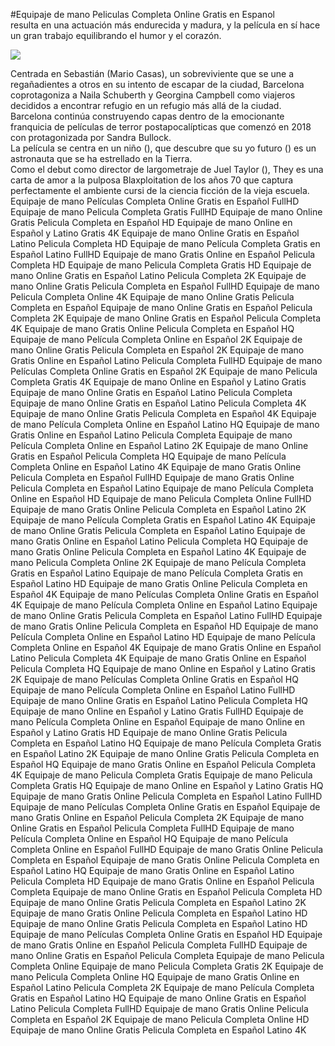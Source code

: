 #Equipaje de mano Peliculas Completa Online Gratis en Espanol  
 resulta en una actuación más endurecida y madura, y la película en sí hace un gran trabajo equilibrando el humor y el corazón.  
  
[![](https://i.imgur.com/qSNzIqt.png)](https://movie.rssnews.media/BLQlaQw.php)  
  
Centrada en Sebastián (Mario Casas), un sobreviviente que se une a regañadientes a otros en su intento de escapar de la ciudad,  Barcelona coprotagoniza a Naila Schuberth y Georgina Campbell como viajeros decididos a encontrar refugio en un refugio más allá de la ciudad.  
 Barcelona continúa construyendo capas dentro de la emocionante franquicia de películas de terror postapocalípticas que comenzó en 2018 con  protagonizada por Sandra Bullock.  
La película se centra en un niño (), que descubre que su yo futuro () es un astronauta que se ha estrellado en la Tierra.  
Como el debut como director de largometraje de Juel Taylor (), They  es una carta de amor a la pulposa Blaxploitation de los años 70 que captura perfectamente el ambiente cursi de la ciencia ficción de la vieja escuela.  
Equipaje de mano Películas Completa Online Gratis en Español FullHD
Equipaje de mano Pelicula Completa Gratis FullHD
Equipaje de mano Online Gratis Pelicula Completa en Español HD
Equipaje de mano Online en Español y Latino Gratis 4K
Equipaje de mano Online Gratis en Español Latino Pelicula Completa HD
Equipaje de mano Película Completa Gratis en Español Latino FullHD
Equipaje de mano Gratis Online en Español Pelicula Completa HD
Equipaje de mano Pelicula Completa Gratis HD
Equipaje de mano Online Gratis en Español Latino Pelicula Completa 2K
Equipaje de mano Online Gratis Pelicula Completa en Español FullHD
Equipaje de mano Pelicula Completa Online 4K
Equipaje de mano Online Gratis Pelicula Completa en Español
Equipaje de mano Online Gratis en Español Pelicula Completa 2K
Equipaje de mano Online Gratis en Español Pelicula Completa 4K
Equipaje de mano Gratis Online Pelicula Completa en Español HQ
Equipaje de mano Película Completa Online en Español 2K
Equipaje de mano Online Gratis Pelicula Completa en Español 2K
Equipaje de mano Gratis Online en Español Latino Pelicula Completa FullHD
Equipaje de mano Películas Completa Online Gratis en Español 2K
Equipaje de mano Pelicula Completa Gratis 4K
Equipaje de mano Online en Español y Latino Gratis
Equipaje de mano Online Gratis en Español Latino Pelicula Completa
Equipaje de mano Online Gratis en Español Latino Pelicula Completa 4K
Equipaje de mano Online Gratis Pelicula Completa en Español 4K
Equipaje de mano Película Completa Online en Español Latino HQ
Equipaje de mano Gratis Online en Español Latino Pelicula Completa
Equipaje de mano Película Completa Online en Español Latino 2K
Equipaje de mano Online Gratis en Español Pelicula Completa HQ
Equipaje de mano Película Completa Online en Español Latino 4K
Equipaje de mano Gratis Online Pelicula Completa en Español FullHD
Equipaje de mano Gratis Online Pelicula Completa en Español Latino
Equipaje de mano Película Completa Online en Español HD
Equipaje de mano Pelicula Completa Online FullHD
Equipaje de mano Gratis Online Pelicula Completa en Español Latino 2K
Equipaje de mano Película Completa Gratis en Español Latino 4K
Equipaje de mano Online Gratis Pelicula Completa en Español Latino
Equipaje de mano Gratis Online en Español Latino Pelicula Completa HQ
Equipaje de mano Gratis Online Pelicula Completa en Español Latino 4K
Equipaje de mano Pelicula Completa Online 2K
Equipaje de mano Película Completa Gratis en Español Latino
Equipaje de mano Película Completa Gratis en Español Latino HD
Equipaje de mano Gratis Online Pelicula Completa en Español 4K
Equipaje de mano Películas Completa Online Gratis en Español 4K
Equipaje de mano Película Completa Online en Español Latino
Equipaje de mano Online Gratis Pelicula Completa en Español Latino FullHD
Equipaje de mano Gratis Online Pelicula Completa en Español HD
Equipaje de mano Película Completa Online en Español Latino HD
Equipaje de mano Película Completa Online en Español 4K
Equipaje de mano Gratis Online en Español Latino Pelicula Completa 4K
Equipaje de mano Gratis Online en Español Pelicula Completa HQ
Equipaje de mano Online en Español y Latino Gratis 2K
Equipaje de mano Películas Completa Online Gratis en Español HQ
Equipaje de mano Película Completa Online en Español Latino FullHD
Equipaje de mano Online Gratis en Español Latino Pelicula Completa HQ
Equipaje de mano Online en Español y Latino Gratis FullHD
Equipaje de mano Película Completa Online en Español
Equipaje de mano Online en Español y Latino Gratis HD
Equipaje de mano Online Gratis Pelicula Completa en Español Latino HQ
Equipaje de mano Película Completa Gratis en Español Latino 2K
Equipaje de mano Online Gratis Pelicula Completa en Español HQ
Equipaje de mano Gratis Online en Español Pelicula Completa 4K
Equipaje de mano Pelicula Completa Gratis
Equipaje de mano Pelicula Completa Gratis HQ
Equipaje de mano Online en Español y Latino Gratis HQ
Equipaje de mano Gratis Online Pelicula Completa en Español Latino FullHD
Equipaje de mano Películas Completa Online Gratis en Español
Equipaje de mano Gratis Online en Español Pelicula Completa 2K
Equipaje de mano Online Gratis en Español Pelicula Completa FullHD
Equipaje de mano Película Completa Online en Español HQ
Equipaje de mano Película Completa Online en Español FullHD
Equipaje de mano Gratis Online Pelicula Completa en Español
Equipaje de mano Gratis Online Pelicula Completa en Español Latino HQ
Equipaje de mano Gratis Online en Español Latino Pelicula Completa HD
Equipaje de mano Gratis Online en Español Pelicula Completa
Equipaje de mano Online Gratis en Español Pelicula Completa HD
Equipaje de mano Online Gratis Pelicula Completa en Español Latino 2K
Equipaje de mano Gratis Online Pelicula Completa en Español Latino HD
Equipaje de mano Online Gratis Pelicula Completa en Español Latino HD
Equipaje de mano Películas Completa Online Gratis en Español HD
Equipaje de mano Gratis Online en Español Pelicula Completa FullHD
Equipaje de mano Online Gratis en Español Pelicula Completa
Equipaje de mano Pelicula Completa Online
Equipaje de mano Pelicula Completa Gratis 2K
Equipaje de mano Pelicula Completa Online HQ
Equipaje de mano Gratis Online en Español Latino Pelicula Completa 2K
Equipaje de mano Película Completa Gratis en Español Latino HQ
Equipaje de mano Online Gratis en Español Latino Pelicula Completa FullHD
Equipaje de mano Gratis Online Pelicula Completa en Español 2K
Equipaje de mano Pelicula Completa Online HD
Equipaje de mano Online Gratis Pelicula Completa en Español Latino 4K